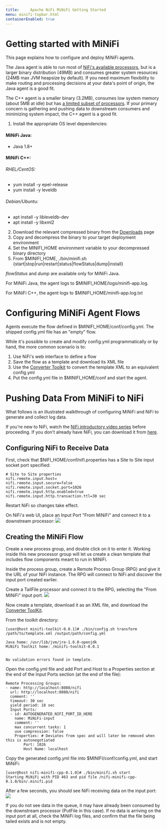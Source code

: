 ```yaml
---
title:     Apache NiFi MiNiFi Getting Started
menu: minifi-topbar.html
containerEnabled: true
---
```


# Getting started with MiNiFi

This page explains how to configure and deploy MiNiFi agents.

The Java agent is able to run most of [NiFi's available processors](http://nifi.apache.org/docs.html), but is a larger binary distribution (49MB) and consumes greater system resources (24MB max JVM heapsize by default). If you need maximum flexibility to make routing and processing decisions at your data's point of origin, the Java agent is a good fit.

The C++ agent is a smaller binary (3.2MB), consumes low system memory (about 5MB at idle) but has [a limited subset of processors](https://github.com/apache/nifi-minifi-cpp#caveats). If your primary concern is gathering and pushing data to downstream consumers and minimizing system impact, the C++ agent is a good fit.


1. Install the appropriate OS level dependencies:

  #### MiNiFi Java:

  - Java 1.8+

  #### MiNiFi C++:
   ###### RHEL/CentOS:
   - yum install -y epel-release
   - yum install -y leveldb

   ###### Debian/Ubuntu:
   - apt install -y libleveldb-dev
   - apt install -y libxml2
2. Download the relevant compressed binary from the [Downloads](download.html) page
3. Copy and decompress the binary to your target deployment environment
4. Set the MINIFI_HOME environment variable to your decompressed binary directory
5. From $MINIFI_HOME, ./bin/minifi.sh {start|stop|run|restart|status|flowStatus|dump|install}

*flowStatus* and *dump* are available only for MiNiFi Java.

For MiNiFi Java, the agent logs to $MINIFI_HOME/logs/minifi-app.log.

For MiNiFi C++, the agent logs to $MINIFI_HOME/minifi-app.log.txt

# Configuring MiNiFi Agent Flows

Agents execute the flow defined in $MINIFI_HOME/conf/config.yml. The shipped config.yml file has an "empty" flow.

While it's possible to create and modify config.yml programmatically or by hand, the more common scenario is to:
1. Use NiFi's web interface to define a flow
2. Save the flow as a template and download its XML file
3. Use the [Converter Toolkit](minifi-toolkit.html) to convert the template XML to an equivalent config.yml
4. Put the config.yml file in $MINIFI_HOME/conf and start the agent.

# Pushing Data From MiNiFi to NiFi

What follows is an illustrated walkthrough of configuring MiNiFi and NiFi to generate and collect log data.

If you're new to NiFi, watch the [NiFi introductory video series](http://nifi.apache.org/videos.html) before proceeding. If you don't already have NiFi, you can download it from [here](http://nifi.apache.org/download.html).

## Configuring NiFi to Receive Data

First, check that $NIFI_HOME/conf/nifi.properties has a Site to Site input socket port specified:
```
# Site to Site properties
nifi.remote.input.host=
nifi.remote.input.secure=false
nifi.remote.input.socket.port=1026
nifi.remote.input.http.enabled=true
nifi.remote.input.http.transaction.ttl=30 sec
```

Restart NiFi so changes take effect.

On NiFi's web UI, place an Input Port "From MiNiFi" and connect it to a downstream processor:
![](../assets/images/minifi/nifi-receive.png)

## Creating the MiNiFi Flow

Create a new process group, and double click on it to enter it. Working inside this new processor group will let us create a clean template that includes flow components meant to run in MiNiFi.

Inside the process group, create a Remote Process Group (RPG) and give it the URL of your NiFi instance. The RPG will connect to NiFi and discover the input port created earlier.

Create a TailFile processor and connect it to the RPG, selecting the "From MiNiFi" input port.
![](../assets/images/minifi/minifi-flow.png)

Now create a template, download it as an XML file, and download the [Converter ToolKit](download.html).

From the toolkit directory:
```
[user@host minifi-toolkit-0.0.1]# ./bin/config.sh transform /path/to/template.xml /output/path/config.yml

Java home: /usr/lib/jvm/jre-1.8.0-openjdk
MiNiFi Toolkit home: /minifi-toolkit-0.0.1


No validation errors found in template.
```

Open the config.yml file and add Port and Host to a Properties section at the end of the Input Ports section (at the end of the file):
```
Remote Processing Groups:
- name: http://localhost:8080/nifi
  url: http://localhost:8080/nifi
  comment: ''
  timeout: 30 sec
  yield period: 10 sec
  Input Ports:
  - id: AUTOGENERATED_NIFI_PORT_ID_HERE
    name: MiNiFi-input
    comment: ''
    max concurrent tasks: 1
    use compression: false
    Properties: # Deviates from spec and will later be removed when this is autonegotiated		
        Port: 1026		
        Host Name: localhost
```

Copy the generated config.yml file into $MINIFI/conf/config.yml, and start MiNiFi:
```
[user@host nifi-minifi-cpp-0.1.0]# ./bin/minifi.sh start
Starting MiNiFi with PID 463 and pid file /nifi-minifi-cpp-0.1.0/bin/.minifi.pid
```

After a few seconds, you should see NiFi receiving data on the input port:
![](../assets/images/minifi/nifi-received.png)

If you do not see data in the queue, it may have already been consumed by the downstream processor (PutFile in this case). If no data is arriving on the input port at all, check the MiNiFi log files, and confirm that the file being tailed exists and is not empty.
